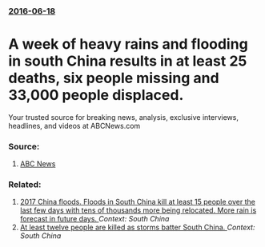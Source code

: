 ### [2016-06-18](/news/2016/06/18/index.md)

# A week of heavy rains and flooding in south China results in at least 25 deaths, six people missing and 33,000 people displaced. 

Your trusted source for breaking news, analysis, exclusive interviews, headlines, and videos at ABCNews.com


### Source:

1. [ABC News](http://abcnews.go.com/International/wireStory/floods-southern-china-kill-25-displace-33000-39950447)

### Related:

1. [2017 China floods. Floods in South China kill at least 15 people over the last few days with tens of thousands more being relocated. More rain is forecast in future days. ](/news/2017/07/3/2017-china-floods-floods-in-south-china-kill-at-least-15-people-over-the-last-few-days-with-tens-of-thousands-more-being-relocated-more-ra.md) _Context: South China_
2. [At least twelve people are killed as storms batter South China. ](/news/2014/06/6/at-least-twelve-people-are-killed-as-storms-batter-south-china.md) _Context: South China_
